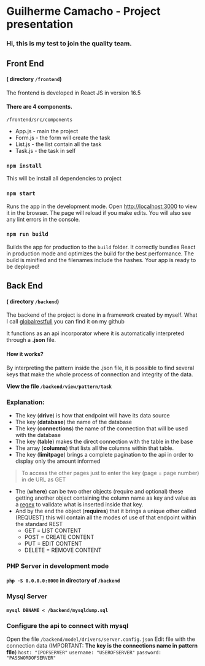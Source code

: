 # Guilherme Camacho - Project presentation

### Hi, this is my test to join the quality team.

## Front End
#### ( directory `/frontend`)
The frontend is developed in React JS in version 16.5

#### There are 4 components.
`/frontend/src/components`
- App.js - main the project
- Form.js - the form will create the task
- List.js - the list contain all the task
- Task.js - the task in self

### `npm install` 
This will be install all dependencies to project 

### `npm start`
Runs the app in the development mode.
Open [http://localhost:3000](http://localhost:3000) to view it in the browser.
The page will reload if you make edits.
You will also see any lint errors in the console.

### `npm run build`
Builds the app for production to the `build` folder.
It correctly bundles React in production mode and optimizes the build for the best performance.
The build is minified and the filenames include the hashes.
Your app is ready to be deployed!

## Back End
#### ( directory `/backend`)
The backend of the project is done in a framework created by myself.
What I call  [globalrestfull](https://github.com/guiters/globalrestful) you can find it on my github

It functions as an api incorporator where it is automatically interpreted through a **.json** file.

#### How it works?

By interpreting the pattern inside the .json file, it is possible to find several keys that make the whole process of connection and integrity of the data.

**View the file `/backend/view/pattern/task`**

### Explanation:
- The key (**drive**) is how that endpoint will have its data source
- The key (**database**) the name of the database
- The key (**connections**) the name of the connection that will be used with the database
- The key (**table**) makes the direct connection with the table in the base
- The array (**columns**) that lists all the columns within that table.
- The key (**limitpage**) brings a complete pagination to the api in order to display only the amount informed
 > To access the other pages just to enter the key (page = page number) in de URL as GET
- The (**where**) can be two other objects (require and optional) these getting another object containing the column name as key and value as a [regex](https://medium.com/trainingcenter/entendendo-de-uma-vez-por-todas-express%C3%B5es-regulares-parte-7-66be1ac1f72d) to validate what is inserted inside that key.
- And by the end the object (**requires**) that it brings a unique other called (REQUEST) this will contain all the modes of use of that endpoint within the standard REST
	- GET = LIST CONTENT
	- POST = CREATE CONTENT
	- PUT = EDIT CONTENT
	- DELETE = REMOVE CONTENT

### PHP Server in development mode
#### `php -S 0.0.0.0:8000` in directory of `/backend`

### Mysql Server 
#### `mysql DBNAME < /backend/mysqldump.sql`

### Configure the api to connect with mysql
Open the file `/backend/model/drivers/server.config.json`
Edit file with the connection data (IMPORTANT: **The key is the connections name in pattern file**)
`host: "IPOFSERVER"`
`username: "USEROFSERVER"`
`password: "PASSWORDOFSERVER"`